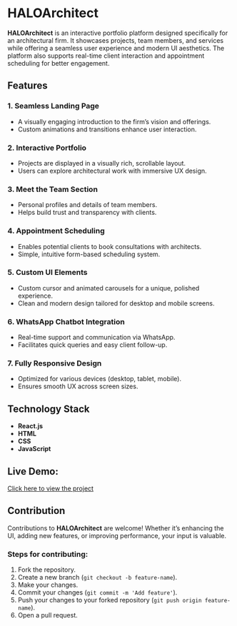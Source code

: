 # HALOArchitect

**HALOArchitect** is an interactive portfolio platform designed specifically for an architectural firm. It showcases projects, team members, and services while offering a seamless user experience and modern UI aesthetics. The platform also supports real-time client interaction and appointment scheduling for better engagement.

## Features

### 1. **Seamless Landing Page**
- A visually engaging introduction to the firm’s vision and offerings.
- Custom animations and transitions enhance user interaction.

### 2. **Interactive Portfolio**
- Projects are displayed in a visually rich, scrollable layout.
- Users can explore architectural work with immersive UX design.

### 3. **Meet the Team Section**
- Personal profiles and details of team members.
- Helps build trust and transparency with clients.

### 4. **Appointment Scheduling**
- Enables potential clients to book consultations with architects.
- Simple, intuitive form-based scheduling system.

### 5. **Custom UI Elements**
- Custom cursor and animated carousels for a unique, polished experience.
- Clean and modern design tailored for desktop and mobile screens.

### 6. **WhatsApp Chatbot Integration**
- Real-time support and communication via WhatsApp.
- Facilitates quick queries and easy client follow-up.

### 7. **Fully Responsive Design**
- Optimized for various devices (desktop, tablet, mobile).
- Ensures smooth UX across screen sizes.

## Technology Stack

- **React.js**
- **HTML**
- **CSS**
- **JavaScript**

## Live Demo: 
[Click here to view the project](https://drive.google.com/file/d/1C8AWFkIxvZN6SEmJSXu3vn9SpVmFAxiN/view?usp=drive_link)

## Contribution

Contributions to **HALOArchitect** are welcome! Whether it’s enhancing the UI, adding new features, or improving performance, your input is valuable.

### Steps for contributing:
1. Fork the repository.
2. Create a new branch (`git checkout -b feature-name`).
3. Make your changes.
4. Commit your changes (`git commit -m 'Add feature'`).
5. Push your changes to your forked repository (`git push origin feature-name`).
6. Open a pull request.


